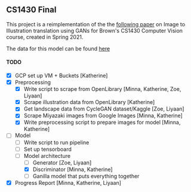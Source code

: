 ## CS1430 Final

This project is a reimplementation of the the [following paper](https://arxiv.org/pdf/2002.05638.pdf) on Image to Illustration translation using GANs for Brown's CS1430
Computer Vision course, created in Spring 2021. 


The data for this model can be found [here](https://github.com/artset/cs1430-final-data)


#### TODO
- [x] GCP set up VM + Buckets [Katherine]
- [x] Preprocessing 
  - [x] Write script to scrape from OpenLibrary [Minna, Katherine, Zoe, Liyaan]
  - [x] Scrape illustration data from OpenLibrary [Katherine]
  - [x] Get landscape data from CycleGAN dataset/Kaggle [Zoe, Liyaan]
  - [x] Scrape Miyazaki images from Google Images [Minna, Katherine]
  - [x] Write preprocessing script to prepare images for model  [Minna, Katherine]
- [ ] Model 
  - [ ] Write script to run pipeline
  - [ ] Set up tensorboard
  - [ ] Model architecture
    - [ ] Generator [Zoe, Liyaan]
    - [x] Discriminator [Minna, Katherine]
    - [ ] Ganilla model that puts everything together
- [x] Progress Report [Minna, Katherine, Liyaan]
